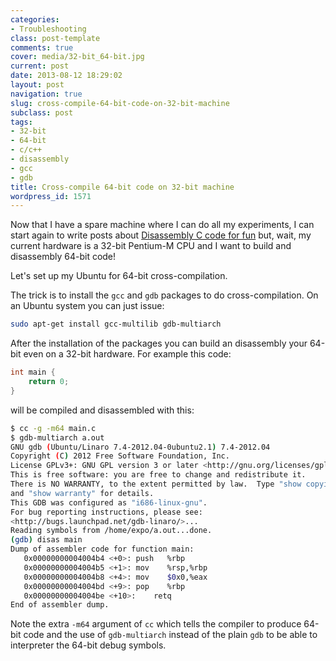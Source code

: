 ```yaml
---
categories:
- Troubleshooting
class: post-template
comments: true
cover: media/32-bit_64-bit.jpg
current: post
date: 2013-08-12 18:29:02
layout: post
navigation: true
slug: cross-compile-64-bit-code-on-32-bit-machine
subclass: post
tags:
- 32-bit
- 64-bit
- c/c++
- disassembly
- gcc
- gdb
title: Cross-compile 64-bit code on 32-bit machine
wordpress_id: 1571
---
```


Now that I have a spare machine where I can do all my experiments, I can start again to write posts about [Disassembly C code for fun](http://www.expobrain.net/tag/disassembly/) but, wait, my current hardware is a 32-bit Pentium-M CPU and I want to build and disassembly 64-bit code!

Let's set up my Ubuntu for 64-bit cross-compilation.

<!--more-->

The trick is to install the `gcc` and `gdb` packages to do cross-compilation. On an Ubuntu system you can just issue:

```bash
sudo apt-get install gcc-multilib gdb-multiarch
```

After the installation of the packages you can build an disassembly your 64-bit even on a 32-bit hardware. For example this code:

```c
int main {
    return 0;
}
```

will be compiled and disassembled with this:

```bash
$ cc -g -m64 main.c
$ gdb-multiarch a.out
GNU gdb (Ubuntu/Linaro 7.4-2012.04-0ubuntu2.1) 7.4-2012.04
Copyright (C) 2012 Free Software Foundation, Inc.
License GPLv3+: GNU GPL version 3 or later <http://gnu.org/licenses/gpl.html>
This is free software: you are free to change and redistribute it.
There is NO WARRANTY, to the extent permitted by law.  Type "show copying"
and "show warranty" for details.
This GDB was configured as "i686-linux-gnu".
For bug reporting instructions, please see:
<http://bugs.launchpad.net/gdb-linaro/>...
Reading symbols from /home/expo/a.out...done.
(gdb) disas main
Dump of assembler code for function main:
   0x00000000004004b4 <+0>: push   %rbp
   0x00000000004004b5 <+1>: mov    %rsp,%rbp
   0x00000000004004b8 <+4>: mov    $0x0,%eax
   0x00000000004004bd <+9>: pop    %rbp
   0x00000000004004be <+10>:    retq
End of assembler dump.

```

Note the extra `-m64` argument of `cc` which tells the compiler to produce 64-bit code and the use of `gdb-multiarch` instead of the plain `gdb` to be able to interpreter the 64-bit debug symbols.
